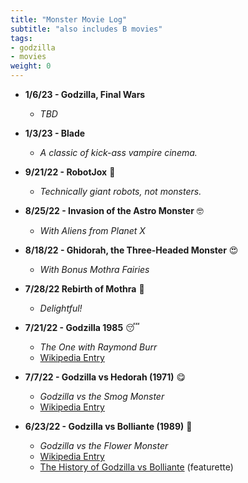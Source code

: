 ```yaml
---
title: "Monster Movie Log"
subtitle: "also includes B movies"
tags:
- godzilla
- movies
weight: 0
---
```


* **1/6/23 - Godzilla, Final Wars** 
	* *TBD*

* **1/3/23 - Blade** 
	* *A classic of kick-ass vampire cinema.*
	
* **9/21/22 - RobotJox** 🤖
	* *Technically giant robots, not monsters.*

* **8/25/22 - Invasion of the Astro Monster** 🤓
	* *With Aliens from Planet X*

* **8/18/22 - Ghidorah, the Three-Headed Monster** 😍
	* *With Bonus Mothra Fairies*

* **7/28/22 Rebirth of Mothra** 🥰
	* *Delightful!*

* **7/21/22 - Godzilla 1985** 😴
	* *The One with Raymond Burr*
	- [Wikipedia Entry](https://en.wikipedia.org/wiki/Godzilla_1985)  

* **7/7/22 - Godzilla vs Hedorah (1971)** 😋
	* *Godzilla vs the Smog Monster*
	- [Wikipedia Entry](https://en.wikipedia.org/wiki/Godzilla_vs._Hedorah)  

* **6/23/22 - Godzilla vs Bolliante (1989)** 🤩
	* *Godzilla vs the Flower Monster*
	- [Wikipedia Entry](https://en.wikipedia.org/wiki/Godzilla_vs._Biollante) 
	* [The History of Godzilla vs Bolliante](https://www.youtube.com/watch?v=6ClDl7uPq48) (featurette)










